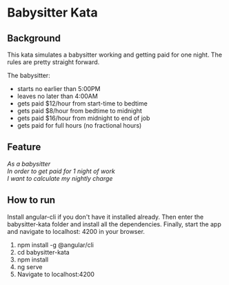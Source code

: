 # Babysitter Kata

## Background
This kata simulates a babysitter working and getting paid for one night.  The rules are pretty straight forward.

The babysitter:
- starts no earlier than 5:00PM
- leaves no later than 4:00AM
- gets paid $12/hour from start-time to bedtime
- gets paid $8/hour from bedtime to midnight
- gets paid $16/hour from midnight to end of job
- gets paid for full hours (no fractional hours)


## Feature
*As a babysitter<br>
In order to get paid for 1 night of work<br>
I want to calculate my nightly charge<br>*

## How to run

Install angular-cli if you don't have it installed already. Then enter the babysitter-kata folder and install
all the dependencies. Finally, start the app and navigate to localhost: 4200 in your browser.

1. npm install -g @angular/cli
2. cd babysitter-kata
3. npm install
4. ng serve
5. Navigate to localhost:4200